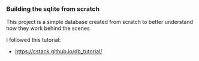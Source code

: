 ### Building the sqlite from scratch

This project is a simple database created from scratch to better understand how they work behind the scenes

I followed this tutorial:
- https://cstack.github.io/db_tutorial/